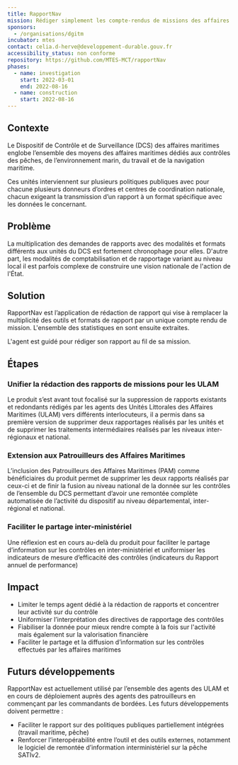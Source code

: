 ```yaml
---
title: RapportNav
mission: Rédiger simplement les compte-rendus de missions des affaires maritimes
sponsors:
  - /organisations/dgitm
incubator: mtes
contact: celia.d-herve@developpement-durable.gouv.fr
accessibility_status: non conforme
repository: https://github.com/MTES-MCT/rapportNav
phases:
  - name: investigation
    start: 2022-03-01
    end: 2022-08-16
  - name: construction
    start: 2022-08-16
---
```


## Contexte

Le Dispositif de Contrôle et de Surveillance (DCS) des affaires maritimes englobe l’ensemble des moyens des affaires maritimes dédiés aux contrôles des pêches, de l’environnement marin, du travail et de la navigation maritime.

Ces unités interviennent sur plusieurs politiques publiques avec pour chacune plusieurs donneurs d’ordres et centres de coordination nationale, chacun exigeant la transmission d’un rapport à un format spécifique avec les données le concernant.

## Problème

La multiplication des demandes de rapports avec des modalités et formats différents aux unités du DCS est fortement chronophage pour elles. D'autre part, les modalités de comptabilisation et de rapportage variant au niveau local il est parfois complexe de construire une vision nationale de l'action de l'État. 

## Solution

RapportNav est l’application de rédaction de rapport qui vise à remplacer la multiplicité des outils et formats de rapport par un unique compte rendu de mission. L'ensemble des statistiques en sont ensuite extraites. 

L'agent est guidé pour rédiger son rapport au fil de sa mission. 

## Étapes

### Unifier la rédaction des rapports de missions pour les ULAM

Le produit s’est avant tout focalisé sur la suppression de rapports existants et redondants rédigés par les agents des Unités Littorales des Affaires Maritimes (ULAM) vers différents interlocuteurs, il a permis dans sa première version de supprimer deux rapportages réalisés par les unités et de supprimer les traitements intermédiaires réalisés par les niveaux inter-régionaux et national.

### Extension aux Patrouilleurs des Affaires Maritimes

L’inclusion des Patrouilleurs des Affaires Maritimes (PAM) comme bénéficiaires du produit permet de supprimer les deux rapports réalisés par ceux-ci et de finir la fusion au niveau national de la donnée sur les contrôles de l’ensemble du DCS permettant d’avoir une remontée complète automatisée de l’activité du dispositif au niveau départemental, inter-régional et national. 

### Faciliter le partage inter-ministériel

Une réflexion est en cours au-delà du produit pour faciliter le partage d’information sur les contrôles en inter-ministériel et uniformiser les indicateurs de mesure d’efficacité des contrôles (indicateurs du Rapport annuel de performance)

## Impact

* Limiter le temps agent dédié à la rédaction de rapports et concentrer leur activité sur du contrôle
* Uniformiser l’interprétation des directives de rapportage des contrôles 
* Fiabiliser la donnée pour mieux rendre compte à la fois sur l'activité mais également sur la valorisation financière
* Faciliter le partage et la diffusion d’information sur les contrôles effectués par les affaires maritimes

## Futurs développements

RapportNav est actuellement utilisé par l’ensemble des agents des ULAM et en cours de déploiement auprès des agents des patrouilleurs en commençant par les commandants de bordées. Les futurs développements doivent permettre :

* Faciliter le rapport sur des politiques publiques partiellement intégrées (travail maritime, pêche)
* Renforcer l’interopérabilité entre l’outil et des outils externes, notamment le logiciel de remontée d’information interministériel sur la pêche SATIv2.
